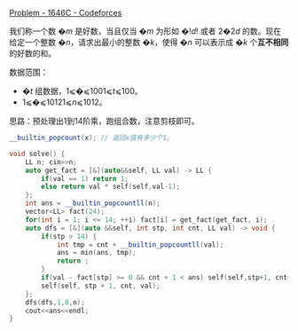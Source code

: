 [Problem - 1646C - Codeforces](https://codeforces.com/problemset/problem/1646/C)

我们称一个数 �*m* 是好数，当且仅当 �*m* 为形如 �!*d*! 或者 2�2*d* 的数。现在给定一个整数 �*n*，请求出最小的整数 �*k*，使得 �*n* 可以表示成 �*k* 个**互不相同**的好数的和。

数据范围：

- �*t* 组数据，1⩽�⩽1001⩽*t*⩽100。
- 1⩽�⩽10121⩽*n*⩽1012。



思路：预处理出1到14阶乘，跑组合数，注意剪枝即可。

```cpp
__builtin_popcount(x); // 返回x值有多少个1。
```

```cpp
void solve() {
    LL n; cin>>n;
    auto get_fact = [&](auto&&self, LL val) -> LL {
        if(val == 1) return 1;
        else return val * self(self,val-1);
    };
    int ans = __builtin_popcountll(n);
    vector<LL> fact(24);
    for(int i = 1; i <= 14; ++i) fact[i] = get_fact(get_fact, i);
    auto dfs = [&](auto &&self, int stp, int cnt, LL val) -> void {
        if(stp > 14) {
            int tmp = cnt + __builtin_popcountll(val);
            ans = min(ans, tmp);
            return ;
        }
        if(val - fact[stp] >= 0 && cnt + 1 < ans) self(self,stp+1, cnt+1, val - fact[stp]);
        self(self, stp + 1, cnt, val);
    };
    dfs(dfs,1,0,n);
    cout<<ans<<endl;
}
```

